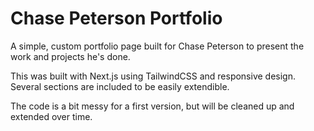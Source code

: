 # Chase Peterson Portfolio

A simple, custom portfolio page built for Chase Peterson to present the work and projects he's done.

This was built with Next.js using TailwindCSS and responsive design. Several sections are included to be easily extendible.

The code is a bit messy for a first version, but will be cleaned up and extended over time.
